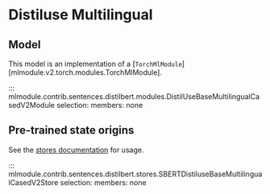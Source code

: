 # Distiluse Multilingual


## Model

This model is an implementation of a [`TorchMlModule`][mlmodule.v2.torch.modules.TorchMlModule].

::: mlmodule.contrib.sentences.distilbert.modules.DistilUseBaseMultilingualCasedV2Module
    selection:
        members: none


## Pre-trained state origins

See the [stores documentation](../references/stores.md) for usage.

::: mlmodule.contrib.sentences.distilbert.stores.SBERTDistiluseBaseMultilingualCasedV2Store
    selection:
        members: none
